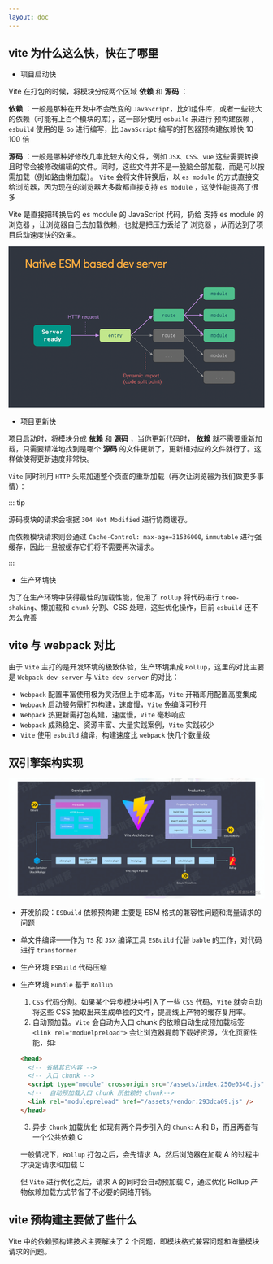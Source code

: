 ```yaml
---
layout: doc
---
```


## vite 为什么这么快，快在了哪里

- 项目启动快

Vite 在打包的时候，将模块分成两个区域 **依赖** 和 **源码** ：

**依赖** ：一般是那种在开发中不会改变的 `JavaScript`，比如组件库，或者一些较大的依赖（可能有上百个模块的库），这一部分使用 `esbuild` 来进行 预构建依赖 , `esbuild` 使用的是 `Go` 进行编写，比 `JavaScript` 编写的打包器预构建依赖快 10-100 倍

**源码** ：一般是哪种好修改几率比较大的文件，例如 `JSX、CSS、vue` 这些需要转换且时常会被修改编辑的文件。同时，这些文件并不是一股脑全部加载，而是可以按需加载（例如路由懒加载）。 `Vite` 会将文件转换后，以 `es module` 的方式直接交给浏览器，因为现在的浏览器大多数都直接支持 `es module` ，这使性能提高了很多

Vite 是直接把转换后的 es module 的 JavaScript 代码，扔给 支持 es module 的浏览器 ，让浏览器自己去加载依赖，也就是把压力丢给了 浏览器 ，从而达到了项目启动速度快的效果。

![vite1](/interview/browser/vite1.png)

- 项目更新快

项目启动时，将模块分成 **依赖** 和 **源码** ，当你更新代码时， **依赖** 就不需要重新加载，只需要精准地找到是哪个 **源码** 的文件更新了，更新相对应的文件就行了。这样做使得更新速度非常快。

`Vite` 同时利用 `HTTP` 头来加速整个页面的重新加载（再次让浏览器为我们做更多事情）：

::: tip

源码模块的请求会根据 `304 Not Modified` 进行协商缓存。

而依赖模块请求则会通过 `Cache-Control: max-age=31536000`, `immutable` 进行强缓存，因此一旦被缓存它们将不需要再次请求。

:::

- 生产环境快

为了在生产环境中获得最佳的加载性能，使用了 `rollup` 将代码进行 `tree-shaking`、懒加载和 `chunk` 分割、CSS 处理，这些优化操作，目前 `esbuild` 还不怎么完善

## vite 与 webpack 对比

由于 `Vite` 主打的是开发环境的极致体验，生产环境集成 `Rollup`，这里的对比主要是 `Webpack-dev-server` 与 `Vite-dev-server` 的对比：

- `Webpack` 配置丰富使用极为灵活但上手成本高，`Vite` 开箱即用配置高度集成
- `Webpack` 启动服务需打包构建，速度慢，`Vite` 免编译可秒开
- `Webpack` 热更新需打包构建，速度慢，`Vite` 毫秒响应
- `Webpack` 成熟稳定、资源丰富、大量实践案例，`Vite` 实践较少
- `Vite` 使用 `esbuild` 编译，构建速度比 `webpack` 快几个数量级

## 双引擎架构实现

![vite2](/interview/browser/vite2.png)

- 开发阶段：`ESBuild` 依赖预构建 主要是 ESM 格式的兼容性问题和海量请求的问题

- 单文件编译——作为 `TS` 和 `JSX` 编译工具 `ESBuild` 代替 `bable` 的工作，对代码进行 `transformer`

- 生产环境 `ESBuild` 代码压缩

- 生产环境 `Bundle` 基于 `Rollup`

  1. `CSS` 代码分割。如果某个异步模块中引入了一些 `CSS` 代码，`Vite` 就会自动将这些 CSS 抽取出来生成单独的文件，提高线上产物的缓存复用率。
  2. 自动预加载。`Vite` 会自动为入口 chunk 的依赖自动生成预加载标签 `<link rel="moduelpreload">` 会让浏览器提前下载好资源，优化页面性能，如:

  ```html
  <head>
    <!-- 省略其它内容 -->
    <!-- 入口 chunk -->
    <script type="module" crossorigin src="/assets/index.250e0340.js"></script>
    <!--  自动预加载入口 chunk 所依赖的 chunk-->
    <link rel="modulepreload" href="/assets/vendor.293dca09.js" />
  </head>
  ```

  3. 异步 `Chunk` 加载优化 如现有两个异步引入的 `Chunk`: A 和 B，而且两者有一个公共依赖 C

  一般情况下，`Rollup` 打包之后，会先请求 A，然后浏览器在加载 A 的过程中才决定请求和加载 C

  但 `Vite` 进行优化之后，请求 A 的同时会自动预加载 C，通过优化 Rollup 产物依赖加载方式节省了不必要的网络开销。

## vite 预构建主要做了些什么

Vite 中的依赖预构建技术主要解决了 2 个问题，即模块格式兼容问题和海量模块请求的问题。
